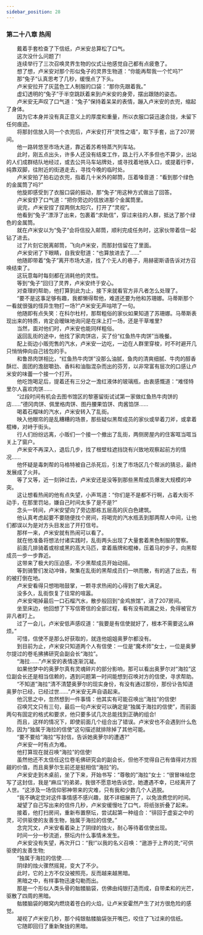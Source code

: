 ```yaml
---
sidebar_position: 28
---
```

### 第二十八章 热闹  


　　戴着手套检查了下信纸，卢米安总算松了口气。  
　　这次没什么问题了!  
　　连续举行了三次召唤灵界生物的仪式让他感觉自己都有点疲惫了。  
　　想了想，卢米安对那个形似兔子的灵界生物道：“你能再帮我一个忙吗?”  
　　那“兔子”认真思考了几秒，缓慢点了下头。  
　　卢米安拉开了灰蓝色工人制服的口袋：“那你先跟着我。”  
　　虚幻透明的“兔子”于半空跳跃着来到卢米安的身旁，摆出跟随的姿态。  
　　卢米安无声叹了口气道：“兔子”保持着呆呆的表情，蹦入卢米安的衣兜，缩起了身体。  
　　因为它本身并没有真正意义上的厚度和重量，所以衣服口袋迅速合拢，未留下任何痕迹。  
　　将那封信放入同一个衣兜后，卢米安打开“灵性之墙”，取下手套，出了207房间。  
　　他一路转悠至市场大道，靠近着苏希特蒸汽列车站。  
　　此时，刚五点出头，许多人还没有结束工作，路上行人不多但也不算少，出站的人们成群结队地经过，或去公共马车站牌处，或寻找着地铁入口，或提着行李，纯靠双脚，往附近的街道走去，寻找今晚的临时处。  
　　卢米安拍了拍右边衣兜，指着几十米外的邮筒，压着嗓音道：“看到那个绿色的金属筒了吗?”  
　　他旋即感受到了衣服口袋的振动，那“兔子”用这种方式做出了回答。  
　　卢米安舒了口气道：“把你旁边的信放进那个金属筒里。  
　　说完，卢米安捏了捏两侧太阳穴，打开了“灵视”。  
　　他看到“兔子”漂浮了出来，包裹着“求助信”，穿过来往的人群，抵达了那个绿色的金属筒。  
　　就在卢米安以为“兔子”会将信投入邮筒，顺利完成任务时，这家伙带着信一起钻了进去。  
　　过了片刻它脱离邮筒，飞向卢米安，而那封信留在了里面。  
　　卢米安闭了下眼睛，自我安慰道：“也算放进去了……”  
　　他随即带着“兔子”离开市场大道，找了个无人的巷子，用赫密斯语告诉对方召唤结束了。  
　　这玩意每时每刻都在消耗他的灵性。  
　　等到“兔子”回归了灵界，卢米安终于安心。  
　　对查理的帮助，他打算到此为止，接下来就看官方非凡者怎么处理了。  
　　“要不是这事足够有趣，我都懒得帮他，难道还要为他和苏珊娜。马蒂斯那个一看就很强的怪异生物打一场?”卢米安无声咕哝了一句。  
　　他随即有点失笑：在科尔杜村，那帮粗俗的家伙如果知道了苏珊娜。马蒂斯表现出来的特质，肯定会暧昧地询问是在床上打一场，还是干草堆里?  
　　当然，面对他们时，卢米安也能同样粗俗。  
　　返回乱街的途中，他找了家肉饼店，买了份“红鱼热牛肉饼”当晚餐。  
　　配上街边小贩兜售的汽水，卢米安一边吃，一边在人群里穿梭，时不时避开几只悄悄伸向自己钱包的手。  
　　和鲁昂肉饼相比，“红鱼热牛肉饼”没那么油腻，鱼肉的清爽细腻、牛肉的醇香酥烂、面团的澹甜嚼劲、香料和油脂混杂而出的芬芳，以非常富有层次的口感让卢米安的味蕾一个接一个打开。  
　　他吃饱喝足后，提着还有三分之一澹红液体的玻璃瓶，由衷感慨道：“难怪特里尔人喜欢肉饼……  
　　“过段时间有机会去图书馆区的黎塞留街试试第一家做红鱼热牛肉饼的店……”德冈肉饼、佩里格肉饼、图丹腰果馅饼、肉酱馅饼……  
　　喝着石榴味的汽水，卢米安转入了乱街。  
　　映入他眼帘的是乱糟糟的场景，那些疑似黑帮成员的家伙或举着刀斧，或拿着棍棒，对峙于街头。  
　　行人们纷纷远离，小贩们一个接一个撤出了乱街，两侧房屋内的住客哐当哐当关上了窗户。  
　　卢米安不再深入，退后几步，找了根壁柱遮挡饶有兴致地观察起前方的情况……  
　　他怀疑是毒刺帮的马格特被自己杀死后，引发了市场区几个帮派的猜忌，最终发展成了火并。  
　　等了又等，近一刻钟过去，卢米安还是没等到那些黑帮成员爆发大规模的冲突。  
　　这让想看热闹的他有点失望，小声骂道：“你们是不是都不行啊，占着大街不动手，在那里罚站，嫌自己时间太多了是不是?”  
　　念头一转间，卢米安望向了旁边那栋五层高的灰白色建筑。  
　　他认真考虑起要不要随便找个房间，将喝完的汽水瓶丢到那两帮人中间，让他们都误以为是对方头目发出了开打信号。  
　　那样一来，卢米安就有热闹可以看了。  
　　就在他准备将想法付诸实践时，乱街两头出现了大量套着黑色制服的警察。  
　　前面几排骑着或棕或黑的高大马匹，拿着盾牌和棍棒，压着马的步子，向黑帮成员一步一步靠近。  
　　这带来了极大的压迫感，不少黑帮成员开始动摇。  
　　等到骑警们发动冲锋，聚集在乱街的黑帮成员们一哄而散，有的逃了出去，有的被打倒在地。  
　　卢米安看得只想啪啪鼓掌，一颗寻求热闹的心得到了极大满足。  
　　没多久，乱街恢复了往常的喧嚣。  
　　卢米安喝掉最后一口石榴汽水，散步般回到“金鸡旅馆”，进了207房间。  
　　坐至床边，他回想了下写信寄信的全部过程，看有没有疏漏之处，免得被官方非凡者盯上。  
　　过了一会儿，卢米安低声感叹道：“我要是有信使就好了，根本不需要这么麻烦。”  
　　可惜，信使不是那么好获取的，就连他姐姐奥萝尔都没有。  
　　到目前为止，卢米安只知道两个人有信使：一位是“魔术师”女士，一位是奥萝尔提过的卷毛拂拂研究会副会长“海拉”。  
　　“海拉……”卢米安的表情逐渐沉凝。  
　　如果他梦中的奥萝尔真有灵魂碎片的部分影响，那可以看出奥萝尔对“海拉”这位副会长还是相当信赖的，遇到问题第一时间能想到召唤对方的信使，寻求帮助。  
　　“不知道”海拉“清不清楚奥萝尔的现实身份，有没有通过那份，那份讣告知道奥萝尔已经，已经过世……”卢米安无声自语起来。  
　　他沉思之中，忽然想到一件事情：他其实有可能召唤出“海拉”的信使!  
　　召唤咒文只有三句，最后一句卢米安可以确定是“独属于海拉的信使”，而前面两句有固定的格式和要求，他只要多试几次总能找到正确的组合!  
　　而且，这样的情况下，即使前面几个组合出了错误。卢米安也不会遇到什么危险，因为“独属于海拉的信使”这句描述就排除掉了其他可能。  
　　“要不要给”海拉“写封信，告诉她奥萝尔的遭遇?”  
　　卢米安一时有点为难。  
　　他打算现在就召唤“海拉”的信使!  
　　虽然他还不太信任这位卷毛佛研究会的副会长，但他不觉得自己有值得对方觊觎的价值，而且奥萝尔生前还是挺相信“海拉”的。  
　　卢米安走到木桌前，坐了下来，开始书写：“尊敬的”海拉“女士：“很冒味给您写了这封信，我是“麻瓜”的弟弟，我很不愿意地告诉您，她遭遇不幸，已经离开了人世。“这涉及一场信仰邪神带来的灾难，只有我和少数几个人逃脱。  
　　“我不确定您对这件事情感不感兴趣，就不详细展开了，以免浪费您的时间。  
　　凝望了自己写出来的信件几秒，卢米安缓慢吐了口气，将纸张折叠了起来。  
　　接着，他打扫房间，重新布置祭坛，尝试起第一种组合：“徘回于虚妄之中的灵，可供驱使的友善生物，独属于海拉的信使。”  
　　念完咒文，卢米安看着染上了阴绿的烛火，耐心等待着信使出现。  
　　时间一分一秒流逝，祭坛内什么事情未发生。  
　　卢米安没有失望，再次开口：“我!”以我的名义召唤：“遨游于上界的灵;”可供驱使的友善生物;  
　　“独属于海拉的信使……  
　　阴绿的烛火骤然摇晃，变大了不少。  
　　此时，它的上方不仅没被照亮，反而越来越黑暗。  
　　黑暗之中，有样事物迅速勾勒而出。  
　　那是一个形似人类头骨的骷髅脑袋，仿佛由纯银打造而成，自带柔和的光芒，驱散了四周的黑暗。  
　　骷髅脑袋的眼窝内燃烧着苍白的火焰，让卢米安霍然产生了对方很危险的感觉。  
　　凝视了卢米安几秒，那个纯银骷髅脑袋张开嘴巴，咬住了飞过来的信纸。  
　　它随即回归了重新聚拢的黑暗。  
